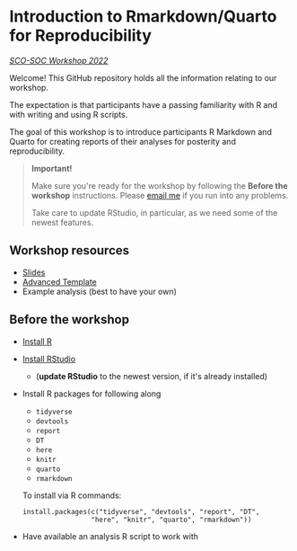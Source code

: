 # Introduction to Rmarkdown/Quarto for Reproducibility

*[SCO-SOC Workshop 2022](https://scosoc2022.wordpress.com/workshops/)*

Welcome! This GitHub repository holds all the information relating to our workshop.

The expectation is that participants have a passing familiarity with R and with
writing and using R scripts.

The goal of this workshop is to introduce participants R Markdown and Quarto
for creating reports of their analyses for posterity and reproducibility.

> **Important!**
>
> Make sure you're ready for the workshop by following the **Before the workshop** 
> instructions. Please [email me](mailto:sel@steffilazerte.ca) if you run into any problems.
>
> Take care to update RStudio, in particular, as we need some of the newest 
> features.

## Workshop resources
- [Slides](http://steffilazerte.ca/intro_to_rmarkdown/intro_to_rmarkdown.html)
- [Advanced Template](http://steffilazerte.ca/intro_to_rmarkdown/example.qmd)
- Example analysis (best to have your own)

## Before the workshop

- [Install R](https://muug.ca/mirror/cran/)
- [Install RStudio](https://www.rstudio.com/products/rstudio/download/)
  - (**update RStudio** to the newest version, if it's already installed)
- Install R packages for following along
  - `tidyverse`
  - `devtools`
  - `report`
  - `DT`
  - `here`
  - `knitr`
  - `quarto`
  - `rmarkdown`
  
  To install via R commands:
  ```
  install.packages(c("tidyverse", "devtools", "report", "DT", 
                   "here", "knitr", "quarto", "rmarkdown"))
  ```
- Have available an analysis R script to work with
